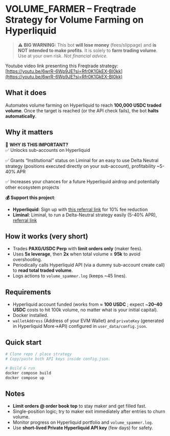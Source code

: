 # VOLUME_FARMER – Freqtrade Strategy for Volume Farming on Hyperliquid 

> ⚠️ **BIG WARNING:** This bot **will lose money** (fees/slippage) and **is NOT intended to make profits**. It is solely to **farm trading volume**. Use at your own risk. *Not financial advice.*

Youtube video link presenting this Freqtrade strategy: [https://youtu.be/6wrR-6Wp9JE?si=Rfr0K1GkEX-BI0kk](https://youtu.be/6wrR-6Wp9JE?si=Rfr0K1GkEX-BI0kk)

## What it does
Automates volume farming on Hyperliquid to reach **100,000 USDC traded volume**. Once the target is reached (or the API check fails), the bot **halts automatically**.

## Why it matters
🎯 **WHY IS THIS IMPORTANT?**  
✅ Unlocks sub-accounts on Hyperliquid  

✅ Grants “Institutional” status on Liminal for an easy to use Delta Neutral strategy (positions executed directly on your sub-account), profitability ~5-40% APR

✅ Increases your chances for a future Hyperliquid airdrop and potentially other ecosystem projects  

**💰 Support this project**:
- **Hyperliquid**: Sign up with [this referral link](https://app.hyperliquid.xyz/join/FREQTRADE) for 10% fee reduction
- **Liminal**: Liminal, to run a Delta-Neutral strategy easily (5-40% APR), [referral link](https://liminal.money/join/FREQTRADE)

## How it works (very short)
- Trades **PAXG/USDC Perp** with **limit orders only** (maker fees).
- Uses **5x leverage**, then **2x** when total volume ≥ **95k** to avoid overshooting.
- Periodically calls Hyperliquid API (via a dummy sub-account create call) to **read total traded volume**.
- Logs actions to `volume_spammer.log` (keeps ~45 lines).

## Requirements
- Hyperliquid account funded (works from ≈ **100 USDC** ; expect ~**20–40 USDC** costs to hit 100k volume, no matter what is your initial capital).
- Docker installed.
- `walletAddress` (Address of your EVM Wallet) and `privateKey` (generated in Hyperliquid More->API) configured in `user_data/config.json`.

## Quick start
```bash
# Clone repo / place strategy
# Copy/paste both API keys inside config.json.

# Build & run
docker compose build
docker compose up
```

## Notes
- **Limit orders @ order book top** to stay maker and get filled fast.
- Single-position logic; try to maker exit immediately after entries to churn volume.
- Monitor progress on Hyperliquid portfolio and `volume_spammer.log`.
- Use **short-lived Private Hyperliquid API key** (few days) for safety.

